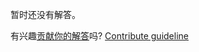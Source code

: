 
暂时还没有解答。

有兴趣[贡献你的解答](https://github.com/BFEdev/BFE.dev-solutions/blob/main/problem/implement-your-own-object-create_zh.md)吗? [Contribute guideline](https://github.com/BFEdev/BFE.dev-solutions#how-to-contribute)
